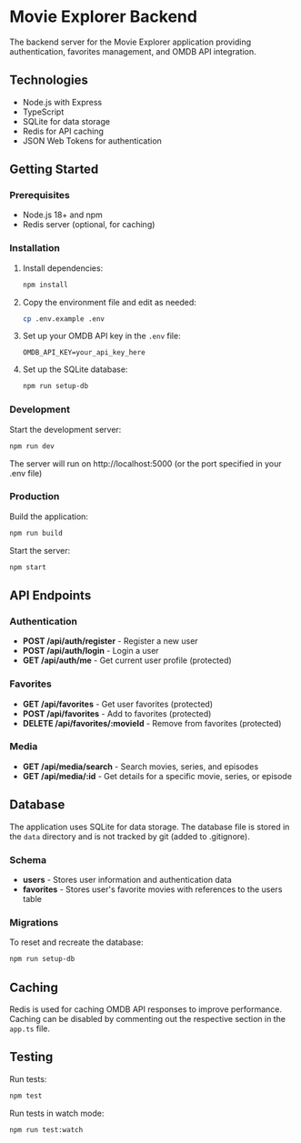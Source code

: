 # Movie Explorer Backend

The backend server for the Movie Explorer application providing authentication, favorites management, and OMDB API integration.

## Technologies

- Node.js with Express
- TypeScript
- SQLite for data storage
- Redis for API caching
- JSON Web Tokens for authentication

## Getting Started

### Prerequisites

- Node.js 18+ and npm
- Redis server (optional, for caching)

### Installation

1. Install dependencies:
   ```bash
   npm install
   ```

2. Copy the environment file and edit as needed:
   ```bash
   cp .env.example .env
   ```

3. Set up your OMDB API key in the `.env` file:
   ```
   OMDB_API_KEY=your_api_key_here
   ```

4. Set up the SQLite database:
   ```bash
   npm run setup-db
   ```

### Development

Start the development server:
```bash
npm run dev
```

The server will run on http://localhost:5000 (or the port specified in your .env file)

### Production

Build the application:
```bash
npm run build
```

Start the server:
```bash
npm start
```

## API Endpoints

### Authentication

- **POST /api/auth/register** - Register a new user
- **POST /api/auth/login** - Login a user
- **GET /api/auth/me** - Get current user profile (protected)

### Favorites

- **GET /api/favorites** - Get user favorites (protected)
- **POST /api/favorites** - Add to favorites (protected)
- **DELETE /api/favorites/:movieId** - Remove from favorites (protected)

### Media

- **GET /api/media/search** - Search movies, series, and episodes
- **GET /api/media/:id** - Get details for a specific movie, series, or episode

## Database

The application uses SQLite for data storage. The database file is stored in the `data` directory and is not tracked by git (added to .gitignore).

### Schema

- **users** - Stores user information and authentication data
- **favorites** - Stores user's favorite movies with references to the users table

### Migrations

To reset and recreate the database:
```bash
npm run setup-db
```

## Caching

Redis is used for caching OMDB API responses to improve performance. Caching can be disabled by commenting out the respective section in the `app.ts` file.

## Testing

Run tests:
```bash
npm test
```

Run tests in watch mode:
```bash
npm run test:watch
``` 